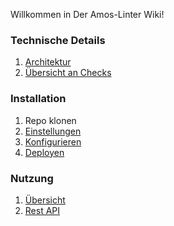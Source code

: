 Willkommen in Der Amos-Linter Wiki!

### Technische Details

1. [Architektur](Architektur.md)
2. [Übersicht an Checks](Checks.md)

### Installation

1. Repo klonen
2. [Einstellungen](Config-File.md)
3. [Konfigurieren](Konfiguration.md)
4. [Deployen](Docker-Deployment.md)

### Nutzung

1. [Übersicht](Nutzung.md)
2. [Rest API](API.md)
